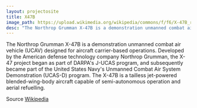 ```yaml
---
layout: projectosite
title: X47B
image_path: https://upload.wikimedia.org/wikipedia/commons/f/f6/X-47B_receiving_fuel_from_a_707_tanker_while_operating_in_the_Atlantic_Test_Ranges.jpg
desc: "The Northrop Grumman X-47B is a demonstration unmanned combat air vehicle (UCAV) designed for aircraft carrier-based operations."
---
```



   The Northrop Grumman X-47B is a demonstration unmanned combat air vehicle (UCAV) designed for aircraft carrier-based operations. Developed by the American defense technology company Northrop Grumman, the X-47 project began as part of DARPA's J-UCAS program, and subsequently became part of the United States Navy's Unmanned Combat Air System Demonstration (UCAS-D) program. The X-47B is a tailless jet-powered blended-wing-body aircraft capable of semi-autonomous operation and aerial refuelling.

Source [Wikipedia](https://en.wikipedia.org/wiki/Northrop_Grumman_X-47B)
